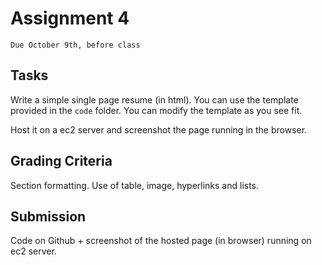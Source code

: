 # Assignment 4
`Due October 9th, before class`


## Tasks

Write a simple single page resume (in html). You can use the template provided in the `code` folder. You can modify the template as you see fit.


Host it on a ec2 server and screenshot the page running in the browser.

## Grading Criteria

Section formatting. Use of table, image, hyperlinks and lists.


## Submission
Code on Github + screenshot of the hosted page (in browser) running on ec2 server.

